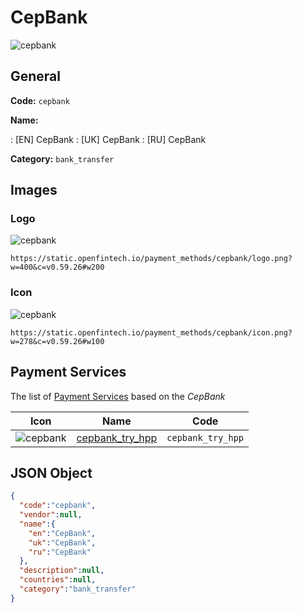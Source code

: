 
# CepBank 
![cepbank](https://static.openfintech.io/payment_methods/cepbank/logo.png?w=400&c=v0.59.26#w200)  

## General 
**Code:** `cepbank` 
 
**Name:** 
 
:	[EN] CepBank 
:	[UK] CepBank 
:	[RU] CepBank 
 
**Category:** `bank_transfer` 
 

## Images 

### Logo 
![cepbank](https://static.openfintech.io/payment_methods/cepbank/logo.png?w=400&c=v0.59.26#w200)  

```
https://static.openfintech.io/payment_methods/cepbank/logo.png?w=400&c=v0.59.26#w200
```  

### Icon 
![cepbank](https://static.openfintech.io/payment_methods/cepbank/icon.png?w=278&c=v0.59.26#w100)  

```
https://static.openfintech.io/payment_methods/cepbank/icon.png?w=278&c=v0.59.26#w100
```  

## Payment Services 
 
The list of [Payment Services](/payment-services/) based on the _CepBank_ 

|Icon|Name|Code| 
|:---:|:---:|:---:| 
|![cepbank](https://static.openfintech.io/payment_methods/cepbank/icon.png?w=278&c=v0.59.26#w100) |[cepbank_try_hpp](/payment-services/cepbank_try_hpp/)|`cepbank_try_hpp`| 
 

## JSON Object 

```json
{
  "code":"cepbank",
  "vendor":null,
  "name":{
    "en":"CepBank",
    "uk":"CepBank",
    "ru":"CepBank"
  },
  "description":null,
  "countries":null,
  "category":"bank_transfer"
}
```  
